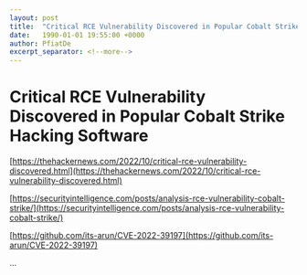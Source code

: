 ```yaml
---
layout: post
title:  "Critical RCE Vulnerability Discovered in Popular Cobalt Strike Hacking Software"
date:   1990-01-01 19:55:00 +0000
author: PfiatDe
excerpt_separator: <!--more-->
---
```


# Critical RCE Vulnerability Discovered in Popular Cobalt Strike Hacking Software

[https://thehackernews.com/2022/10/critical-rce-vulnerability-discovered.html](https://thehackernews.com/2022/10/critical-rce-vulnerability-discovered.html)

[https://securityintelligence.com/posts/analysis-rce-vulnerability-cobalt-strike/](https://securityintelligence.com/posts/analysis-rce-vulnerability-cobalt-strike/)

[https://github.com/its-arun/CVE-2022-39197](https://github.com/its-arun/CVE-2022-39197)

...
<!--more-->
